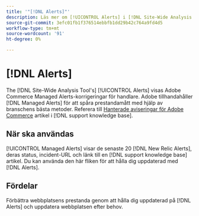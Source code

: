 ```yaml
---
title: '"[!DNL Alerts]"'
description: Läs mer om [!UICONTROL Alerts] i [!DNL Site-Wide Analysis Tool], när det ska användas och dess fördelar.
source-git-commit: 3efc01fb1f376514ebbfb1dd29b42c764a9fd4d5
workflow-type: tm+mt
source-wordcount: '91'
ht-degree: 0%

---
```


# [!DNL Alerts]

The [!DNL Site-Wide Analysis Tool's] [!UICONTROL Alerts] visas Adobe Commerce Managed Alerts-korrigeringar för handlare. Adobe tillhandahåller [!DNL Managed Alerts] för att spåra prestandamått med hjälp av branschens bästa metoder. Referera till [Hanterade aviseringar för Adobe Commerce](https://support.magento.com/hc/en-us/articles/360045806832-Managed-alerts-for-Adobe-Commerce) artikel i [!DNL support knowledge base].

## När ska användas

[!UICONTROL Managed Alerts] visar de senaste 20 [!DNL New Relic Alerts], deras status, incident-URL och länk till en [!DNL support knowledge base] artikel. Du kan använda den här fliken för att hålla dig uppdaterad med [!DNL Alerts].

## Fördelar

Förbättra webbplatsens prestanda genom att hålla dig uppdaterad på [!DNL Alerts] och uppdatera webbplatsen efter behov.

